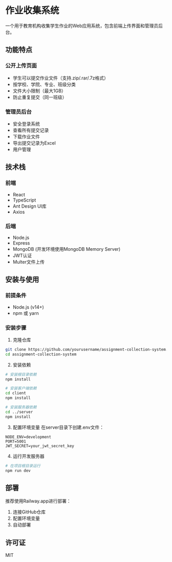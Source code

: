 # 作业收集系统

一个用于教育机构收集学生作业的Web应用系统，包含前端上传界面和管理员后台。

## 功能特点

### 公开上传页面
- 学生可以提交作业文件（支持.zip/.rar/.7z格式）
- 按学校、学院、专业、班级分类
- 文件大小限制（最大1GB）
- 防止重复提交（同一班级）

### 管理员后台
- 安全登录系统
- 查看所有提交记录
- 下载作业文件
- 导出提交记录为Excel
- 用户管理

## 技术栈

### 前端
- React
- TypeScript
- Ant Design UI库
- Axios

### 后端
- Node.js
- Express
- MongoDB (开发环境使用MongoDB Memory Server)
- JWT认证
- Multer文件上传

## 安装与使用

### 前提条件
- Node.js (v14+)
- npm 或 yarn

### 安装步骤

1. 克隆仓库
```bash
git clone https://github.com/yourusername/assignment-collection-system.git
cd assignment-collection-system
```

2. 安装依赖
```bash
# 安装根目录依赖
npm install

# 安装客户端依赖
cd client
npm install

# 安装服务器依赖
cd ../server
npm install
```

3. 配置环境变量
在server目录下创建.env文件：
```
NODE_ENV=development
PORT=5001
JWT_SECRET=your_jwt_secret_key
```

4. 运行开发服务器
```bash
# 在项目根目录运行
npm run dev
```

## 部署

推荐使用Railway.app进行部署：
1. 连接GitHub仓库
2. 配置环境变量
3. 自动部署

## 许可证

MIT
